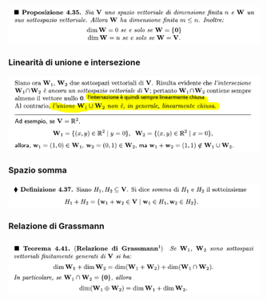 ![placeholder](./imgs/Pasted%20image%2020231010164926.png)
### Linearità di unione e intersezione
![placeholder](./imgs/Pasted%20image%2020231010165210.png)

### Spazio somma
![placeholder](./imgs/Pasted%20image%2020231010165454.png)

### Relazione di Grassmann
![placeholder](./imgs/Pasted%20image%2020231010165435.png)